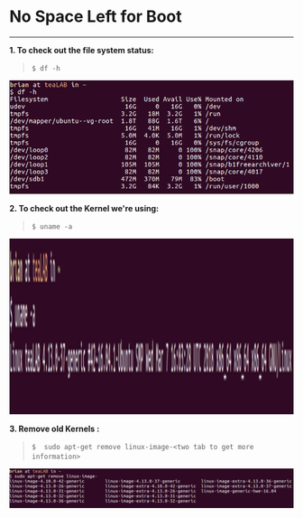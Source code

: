 # No Space Left for Boot
----
__1. To check out the file system status:__

> `$ df -h`

<img src="https://github.com/bobolee1239/Ubuntu/blob/master/assets/df-h.png" width="" high="">

__2. To check out the Kernel we're using:__

> `$ uname -a`

<img src="https://github.com/bobolee1239/Ubuntu/blob/master/assets/uname-a.png" width="" high="">

__3. Remove old Kernels :__

> `$  sudo apt-get remove linux-image-<two tab to get more information>`

<img src="https://github.com/bobolee1239/Ubuntu/blob/master/assets/sudoAptRemove.png" width="" high="">
